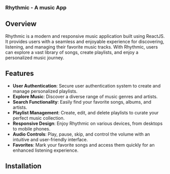 ### Rhythmic - A music App

## Overview

Rhythmic is a modern and responsive music application built using ReactJS. It provides users with a seamless and enjoyable experience for discovering, listening, and managing their favorite music tracks. With Rhythmic, users can explore a vast library of songs, create playlists, and enjoy a personalized music journey.

## Features

- **User Authentication**: Secure user authentication system to create and manage personalized playlists.
- **Explore Music**: Discover a diverse range of music genres and artists.
- **Search Functionality**: Easily find your favorite songs, albums, and artists.
- **Playlist Management**: Create, edit, and delete playlists to curate your perfect music collection.
- **Responsive Design**: Enjoy Rhythmic on various devices, from desktops to mobile phones.
- **Audio Controls**: Play, pause, skip, and control the volume with an intuitive and user-friendly interface.
- **Favorites**: Mark your favorite songs and access them quickly for an enhanced listening experience.

## Installation
